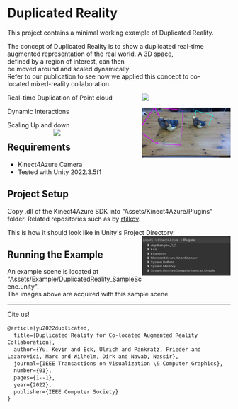 
# Duplicated Reality

This project contains a minimal working example of Duplicated Reality.

The concept of Duplicated Reality is to show a duplicated real-time augmented representation of the real world. A 3D space, defined by a region of interest, can then be moved around and scaled dynamically Refer to our publication to see how we applied this concept to co-located mixed-reality collaboration.

Real-time Duplication of Point cloud
<img align="right" width="200" src="image1.gif">

Dynamic Interactions
<img align="right" width="200" src="image2.gif">

Scaling Up and down
<img align="right" width="200" src="image3.gif">

## Requirements
- Kinect4Azure Camera
- Tested with Unity 2022.3.5f1

## Project Setup
Copy .dll of the Kinect4Azure SDK into "Assets/Kinect4Azure/Plugins" folder. Related repositories such as by [rfilkov](https://github.com/rfilkov/AzureKinectUnityFree/tree/master/Assets/AzureKinectExamples/SDK/Kinect4AzureSDK/Plugins).

This is how it should look like in Unity's Project Directory:
<img align="right" width="200" src="KinectSDKSetup.png">

## Running the Example
An example scene is located at "Assets/Example/DuplicatedReality_SampleScene.unity".\
The images above are acquired with this sample scene.
________________________________________________________________________________________________________________
Cite us!

```
@article{yu2022duplicated,
  title={Duplicated Reality for Co-located Augmented Reality Collaboration},
  author={Yu, Kevin and Eck, Ulrich and Pankratz, Frieder and Lazarovici, Marc and Wilhelm, Dirk and Navab, Nassir},
  journal={IEEE Transactions on Visualization \& Computer Graphics},
  number={01},
  pages={1--1},
  year={2022},
  publisher={IEEE Computer Society}
}

